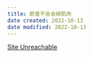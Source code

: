 ```yaml
---
title: 断食不会会掉肌肉
date created: 2022-10-13
date modified: 2022-10-13
---
```


[Site Unreachable](https://www.youtube.com/watch?v=6-DZ0cnlcRM)